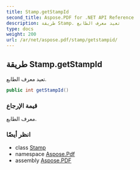 ```yaml
---
title: Stamp.getStampId
second_title: Aspose.PDF for .NET API Reference
description: طريقة Stamp. تعيد معرف الطابع
type: docs
weight: 200
url: /ar/net/aspose.pdf/stamp/getstampid/
---
```

## طريقة Stamp.getStampId

تعيد معرف الطابع.

```csharp
public int getStampId()
```

### قيمة الإرجاع

معرف الطابع.

### انظر أيضًا

* class [Stamp](../)
* namespace [Aspose.Pdf](../../../aspose.pdf/)
* assembly [Aspose.PDF](../../../)